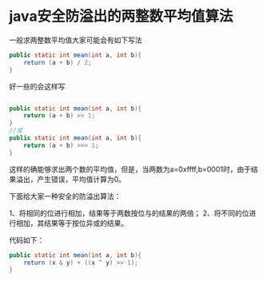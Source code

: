 # java安全防溢出的两整数平均值算法

一般求两整数平均值大家可能会有如下写法

```java
public static int mean(int a, int b){
    return (a + b) / 2;
}
```

好一些的会这样写

```java

public static int mean(int a, int b){
    return (a + b) >> 1;
}
//或
public static int mean(int a, int b){
    return (a + b) >>> 1;
}
```

这样的确能够求出两个数的平均值，但是，当两数为a=0xffff,b=0001时，由于结果溢出，产生错误，平均值计算为0。

下面给大家一种安全的防溢出算法：

1、将相同的位进行相加，结果等于两数按位与的结果的两倍；
2、将不同的位进行相加，其结果等于按位异或的结果。

代码如下：

```java
public static int mean(int a, int b){
    return (x & y) + ((x ^ y) >> 1);
}
```

